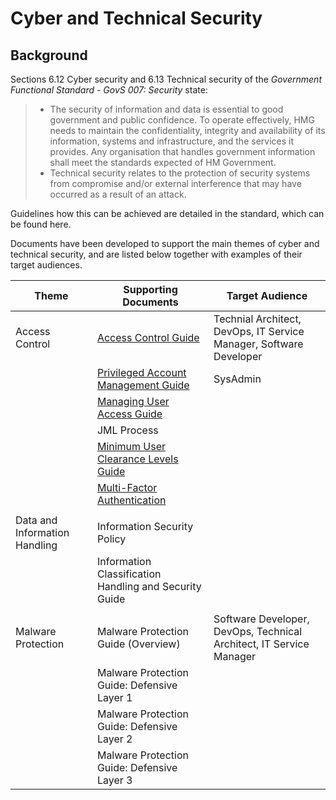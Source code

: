 # Cyber and Technical Security

## Background

Sections 6.12 Cyber security and 6.13 Technical security of the *Government Functional Standard - GovS 007: Security* state:

> - The security of information and data is essential to good government and public confidence. To operate effectively, HMG needs to maintain the confidentiality, integrity and availability of its information, systems and infrastructure, and the services it provides. Any organisation that handles government information shall meet the standards expected of HM Government.
> - Technical security relates to the protection of security systems from compromise and/or external interference that may have occurred as a result of an attack.

Guidelines how this can be achieved are detailed in the standard, which can be found here.

Documents have been developed to support the main themes of cyber and technical security, and are listed below together with examples of their target audiences.

| Theme | Supporting Documents | Target Audience |
| --- | --- | --- |
| Access Control | [Access Control Guide](https://github.com/ministryofjustice/security-guidance/blob/Local/policies/access-control-guide.md) | Technial Architect, DevOps, IT Service Manager, Software Developer |
| | [Privileged Account Management Guide](https://github.com/ministryofjustice/security-guidance/blob/Local/policies/privileged-account-management-guide.md) | SysAdmin |
| | [Managing User Access Guide](https://github.com/ministryofjustice/security-guidance/blob/Local/policies/managing-user-access-guide.md) | |
| | JML Process | |
| | [Minimum User Clearance Levels Guide](https://github.com/ministryofjustice/security-guidance/blob/Local/policies/minimum-user-clearance-requirements-guide.md) | |
| | [Multi-Factor Authentication](https://github.com/ministryofjustice/security-guidance/blob/Local/policies/multi-Factor-authentication-mfa-guide.md) | |
| | | |
| Data and Information Handling | Information Security Policy | |
| | Information Classification Handling and Security Guide | |
| | | |
| Malware Protection | Malware Protection Guide (Overview) | Software Developer, DevOps, Technical Architect, IT Service Manager |
| | Malware Protection Guide: Defensive Layer 1 | |
| | Malware Protection Guide: Defensive Layer 2 | |
| | Malware Protection Guide: Defensive Layer 3 | |
